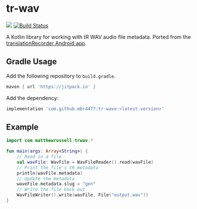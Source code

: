 # tr-wav
[![](https://jitpack.io/v/mbr4477/tr-wave.svg)](https://jitpack.io/#mbr4477/tr-wave)
[![Build Status](https://travis-ci.org/mbr4477/tr-wav.svg?branch=master)](https://travis-ci.org/mbr4477/tr-wav)

A Kotlin library for working with tR WAV audio file metadata. 
Ported from the [translationRecorder Android app](https://github.com/WycliffeAssociates/translationRecorder/tree/dev/translationRecorder/app/src/main/java/org/wycliffeassociates/translationrecorder/wav).

## Gradle Usage
Add the following repository to `build.gradle`.
```groovy
maven { url 'https://jitpack.io' }
```
Add the dependency:
```groovy
implementation 'com.github.mbr4477:tr-wave:<latest-version>'
```
## Example
```kotlin
import com.matthewrussell.trwav.*

fun main(args: Array<String>) {
    // Read in a file
    val wavFile: WavFile = WavFileReader().read(wavFile)
    // Print the file's tR metadata
    println(wavFile.metadata)
    // Update the metadata
    waveFile.metadata.slug = "gen"
    // Write the file back out
    WavFileWriter().write(wavFile, File("output.wav"))
}
```